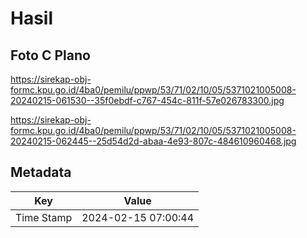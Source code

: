 # Hasil

## Foto C Plano

https://sirekap-obj-formc.kpu.go.id/4ba0/pemilu/ppwp/53/71/02/10/05/5371021005008-20240215-061530--35f0ebdf-c767-454c-811f-57e026783300.jpg

https://sirekap-obj-formc.kpu.go.id/4ba0/pemilu/ppwp/53/71/02/10/05/5371021005008-20240215-062445--25d54d2d-abaa-4e93-807c-484610960468.jpg


## Metadata

| Key        | Value               |
| ---------- | ------------------- |
| Time Stamp | 2024-02-15 07:00:44 |



